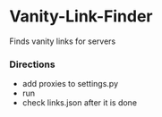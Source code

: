 # Vanity-Link-Finder
 Finds vanity links for servers

### Directions
- add proxies to settings.py
- run
- check links.json after it is done